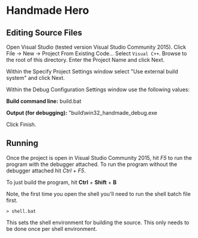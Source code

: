 # Handmade Hero

## Editing Source Files

Open Visual Studio (tested version Visual Studio Community 2015). Click File -> New -> Project From Existing Code... Select `Visual C++`. Browse to the root of this directory. Enter the Project Name and click Next. 

Within the Specify Project Settings window select "Use external build system" and click Next.

Within the Debug Configuration Settings window use the following values:

**Build command line:** build.bat

**Output (for debugging):** "build\win32_handmade_debug.exe

Click Finish.

## Running

Once the project is open in  Visual Studio Community 2015, hit *F5* to run the program with the debugger attached. To run the program without the debugger attached hit *Ctrl* + *F5*.

To just build the program, hit **Ctrl** + **Shift** + **B**

Note, the first time you open the shell you'll need to run the shell batch file first.

```> shell.bat```

This sets the shell environment for building the source. This only needs to be done once per shell environment.
